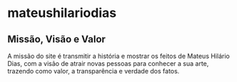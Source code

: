 # mateushilariodias

## Missão, Visão e Valor
A missão do site é transmitir a história e mostrar os feitos de Mateus Hilário Dias, com a visão de atrair novas pessoas para conhecer a sua arte, trazendo como valor, a transparência e verdade dos fatos.